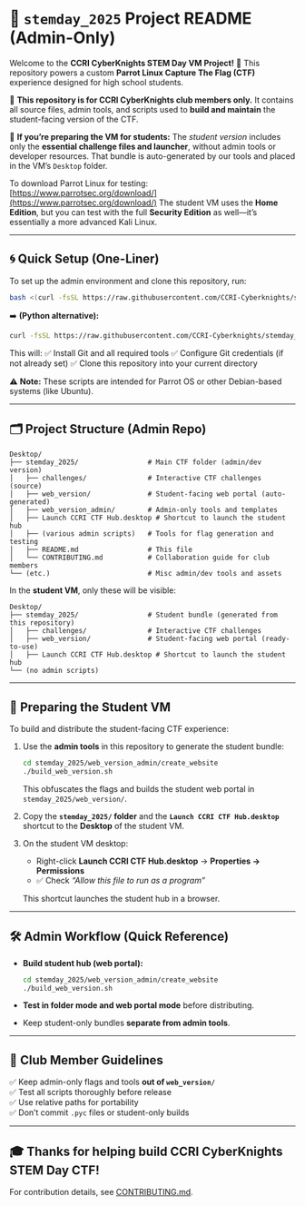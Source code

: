 # 🌟 `stemday_2025` Project README (Admin-Only)

Welcome to the **CCRI CyberKnights STEM Day VM Project!** 🎉
This repository powers a custom **Parrot Linux Capture The Flag (CTF)** experience designed for high school students.

👥 **This repository is for CCRI CyberKnights club members only.**
It contains all source files, admin tools, and scripts used to **build and maintain** the student-facing version of the CTF.

📝 **If you’re preparing the VM for students:**
The *student version* includes only the **essential challenge files and launcher**, without admin tools or developer resources. That bundle is auto-generated by our tools and placed in the VM’s `Desktop` folder.

To download Parrot Linux for testing: [https://www.parrotsec.org/download/](https://www.parrotsec.org/download/)
The student VM uses the **Home Edition**, but you can test with the full **Security Edition** as well—it’s essentially a more advanced Kali Linux.

---

## 🌀 Quick Setup (One-Liner)

To set up the admin environment and clone this repository, run:

```bash
bash <(curl -fsSL https://raw.githubusercontent.com/CCRI-Cyberknights/stemday_2025/main/setup_contributor.sh)
```

➡️ **(Python alternative):**

```bash
curl -fsSL https://raw.githubusercontent.com/CCRI-Cyberknights/stemday_2025/main/setup_contributor.py | python3 -
```

This will:
✅ Install Git and all required tools
✅ Configure Git credentials (if not already set)
✅ Clone this repository into your current directory

⚠️ **Note:** These scripts are intended for Parrot OS or other Debian-based systems (like Ubuntu).

---

## 🗂️ Project Structure (Admin Repo)

```
Desktop/
├── stemday_2025/                 # Main CTF folder (admin/dev version)
│   ├── challenges/               # Interactive CTF challenges (source)
│   ├── web_version/              # Student-facing web portal (auto-generated)
│   ├── web_version_admin/        # Admin-only tools and templates
│   ├── Launch CCRI CTF Hub.desktop # Shortcut to launch the student hub
│   ├── (various admin scripts)   # Tools for flag generation and testing
│   ├── README.md                 # This file
│   └── CONTRIBUTING.md           # Collaboration guide for club members
└── (etc.)                        # Misc admin/dev tools and assets
```

In the **student VM**, only these will be visible:

```
Desktop/
├── stemday_2025/                 # Student bundle (generated from this repository)
│   ├── challenges/               # Interactive CTF challenges
│   ├── web_version/              # Student-facing web portal (ready-to-use)
│   ├── Launch CCRI CTF Hub.desktop # Shortcut to launch the student hub
└── (no admin scripts)
```

---

## 🚀 Preparing the Student VM

To build and distribute the student-facing CTF experience:

1. Use the **admin tools** in this repository to generate the student bundle:

   ```bash
   cd stemday_2025/web_version_admin/create_website
   ./build_web_version.sh
   ```

   This obfuscates the flags and builds the student web portal in `stemday_2025/web_version/`.

2. Copy the **`stemday_2025/` folder** and the **`Launch CCRI CTF Hub.desktop`** shortcut to the **Desktop** of the student VM.

3. On the student VM desktop:

   * Right-click **Launch CCRI CTF Hub.desktop** → **Properties → Permissions**
   * ✅ Check *“Allow this file to run as a program”*

   This shortcut launches the student hub in a browser.

---

## 🛠 Admin Workflow (Quick Reference)

* **Build student hub (web portal):**

  ```bash
  cd stemday_2025/web_version_admin/create_website
  ./build_web_version.sh
  ```

* **Test in folder mode and web portal mode** before distributing.

* Keep student-only bundles **separate from admin tools**.

---

## 🙌 Club Member Guidelines

✅ Keep admin-only flags and tools **out of `web_version/`**  
✅ Test all scripts thoroughly before release  
✅ Use relative paths for portability  
✅ Don’t commit `.pyc` files or student-only builds  

---

## 🎓 Thanks for helping build CCRI CyberKnights STEM Day CTF!

For contribution details, see [CONTRIBUTING.md](CONTRIBUTING.md).
